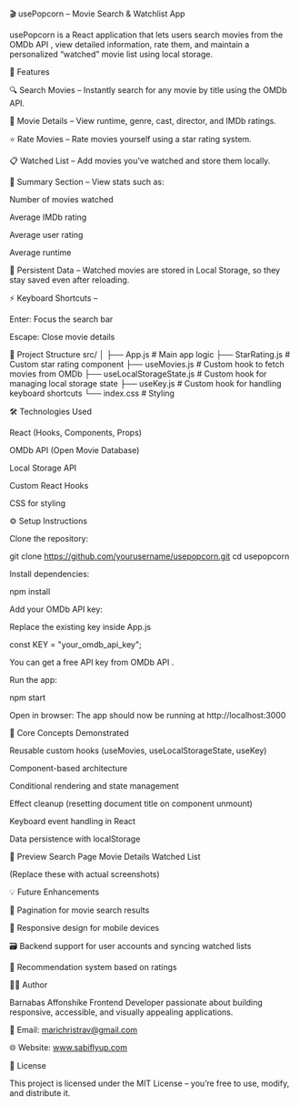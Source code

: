 🎬 usePopcorn – Movie Search & Watchlist App

usePopcorn is a React application that lets users search movies from the OMDb API
, view detailed information, rate them, and maintain a personalized “watched” movie list using local storage.

🚀 Features

🔍 Search Movies – Instantly search for any movie by title using the OMDb API.

📄 Movie Details – View runtime, genre, cast, director, and IMDb ratings.

⭐ Rate Movies – Rate movies yourself using a star rating system.

📋 Watched List – Add movies you’ve watched and store them locally.

🧮 Summary Section – View stats such as:

Number of movies watched

Average IMDb rating

Average user rating

Average runtime

💾 Persistent Data – Watched movies are stored in Local Storage, so they stay saved even after reloading.

⚡ Keyboard Shortcuts –

Enter: Focus the search bar

Escape: Close movie details

🧩 Project Structure
src/
│
├── App.js               # Main app logic
├── StarRating.js        # Custom star rating component
├── useMovies.js         # Custom hook to fetch movies from OMDb
├── useLocalStorageState.js  # Custom hook for managing local storage state
├── useKey.js            # Custom hook for handling keyboard shortcuts
└── index.css            # Styling

🛠️ Technologies Used

React (Hooks, Components, Props)

OMDb API (Open Movie Database)

Local Storage API

Custom React Hooks

CSS for styling

⚙️ Setup Instructions

Clone the repository:

git clone https://github.com/yourusername/usepopcorn.git
cd usepopcorn


Install dependencies:

npm install


Add your OMDb API key:

Replace the existing key inside App.js

const KEY = "your_omdb_api_key";


You can get a free API key from OMDb API
.

Run the app:

npm start


Open in browser:
The app should now be running at http://localhost:3000

🧠 Core Concepts Demonstrated

Reusable custom hooks (useMovies, useLocalStorageState, useKey)

Component-based architecture

Conditional rendering and state management

Effect cleanup (resetting document title on component unmount)

Keyboard event handling in React

Data persistence with localStorage

📸 Preview
Search Page	Movie Details	Watched List

	
	

(Replace these with actual screenshots)

💡 Future Enhancements

🔄 Pagination for movie search results

📱 Responsive design for mobile devices

🗃️ Backend support for user accounts and syncing watched lists

🧠 Recommendation system based on ratings

🧑‍💻 Author

Barnabas Affonshike
Frontend Developer passionate about building responsive, accessible, and visually appealing applications.

📧 Email: marichristrav@gmail.com

🌐 Website: www.sabiflyup.com

📄 License

This project is licensed under the MIT License – you’re free to use, modify, and distribute it.
